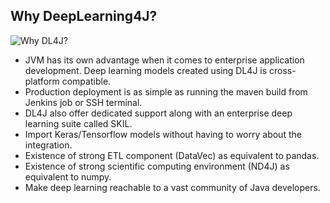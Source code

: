 
## Why DeepLearning4J?

![Why DL4J?](https://user-images.githubusercontent.com/517415/58405629-83197480-8085-11e9-9f24-9b45058b62d5.png)

 - JVM has its own advantage when it comes to enterprise application development. Deep learning models created using DL4J is cross-platform compatible.
 - Production deployment is as simple as running the maven build from Jenkins job or SSH terminal. 
 - DL4J also offer dedicated support along with an enterprise deep learning suite called SKIL.
 - Import Keras/Tensorflow models without having to worry about the integration.
 - Existence of strong ETL component (DataVec) as equivalent to pandas.
 - Existence of strong scientific computing environment (ND4J) as equivalent to numpy. 
 - Make deep learning reachable to a vast community of Java developers.
